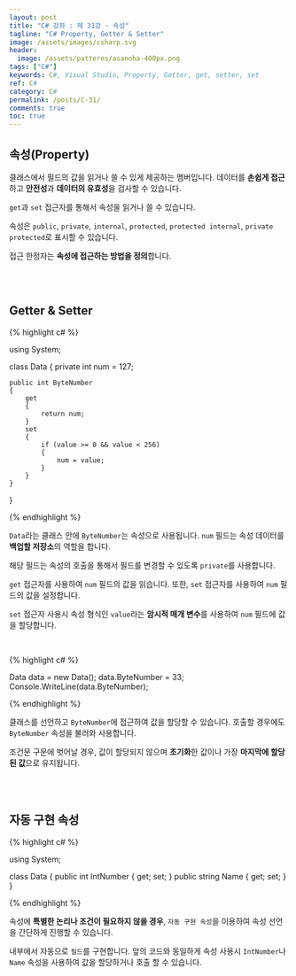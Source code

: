 ```yaml
---
layout: post
title: "C# 강좌 : 제 31강 - 속성"
tagline: "C# Property, Getter & Setter"
image: /assets/images/csharp.svg
header:
  image: /assets/patterns/asanoha-400px.png
tags: ["C#"]
keywords: C#, Visual Studio, Property, Getter, get, setter, set
ref: C#
category: C#
permalink: /posts/C-31/
comments: true
toc: true
---
```


## 속성(Property)

클래스에서 필드의 값을 읽거나 쓸 수 있게 제공하는 멤버입니다. 데이터를 **손쉽게 접근**하고 **안전성**과 **데이터의 유효성**을 검사할 수 있습니다.

`get`과 `set` 접근자를 통해서 속성을 읽거나 쓸 수 있습니다.

속성은 `public`, `private`, `internal`, `protected`, `protected internal`, `private protected`로 표시할 수 있습니다.

접근 한정자는 **속성에 접근하는 방법을 정의**합니다.

<br>
<br>

## Getter & Setter

{% highlight c# %}

using System;

class Data
{
    private int num = 127;

    public int ByteNumber
    {
        get
        {
            return num;
        }
        set
        {
            if (value >= 0 && value < 256)
            {
                num = value;
            }
        }
    }
}

{% endhighlight %}

`Data`라는 클래스 안에 `ByteNumber`는 속성으로 사용됩니다. `num` 필드는 속성 데이터를 **백업할 저장소**의 역할을 합니다.

해당 필드는 속성의 호출을 통해서 필드를 변경할 수 있도록 `private`를 사용합니다.

`get` 접근자를 사용하여 `num` 필드의 값을 읽습니다. 또한, `set` 접근자를 사용하여 `num` 필드의 값을 설정합니다. 

`set` 접근자 사용시 속성 형식인 `value`라는 **암시적 매개 변수**를 사용하여 `num` 필드에 값을 할당합니다.

<br>

{% highlight c# %}

Data data = new Data();
data.ByteNumber = 33;
Console.WriteLine(data.ByteNumber);

{% endhighlight %}

클래스를 선언하고 `ByteNumber`에 접근하여 값을 할당할 수 있습니다. 호출할 경우에도 `ByteNumber` 속성을 불러와 사용합니다.

조건문 구문에 벗어날 경우, 값이 할당되지 않으며 **초기화**한 값이나 가장 **마지막에 할당된 값**으로 유지됩니다.

<br>
<br>

## 자동 구현 속성

{% highlight c# %}

using System;

class Data
{
    public int IntNumber { get; set; }
    public string Name { get; set; }
}

{% endhighlight %}

속성에 **특별한 논리나 조건이 필요하지 않을 경우**, `자동 구현 속성`을 이용하여 속성 선언을 간단하게 진행할 수 있습니다.

내부에서 자동으로 `필드`를 구현합니다. 앞의 코드와 동일하게 속성 사용시 `IntNumber`나 `Name` 속성을 사용하여 값을 할당하거나 호출 할 수 있습니다.
